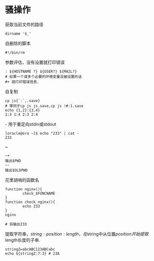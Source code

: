 # 骚操作

获取当前文件的路径

```纯文本
dirname '$_'
```

自删除的脚本

```纯文本
#!/bin/rm
```

参数评估，没有设置就打印错误

```纯文本
: ${HOSTNAME ?} ${USER?} ${MAIL?}
# 如果一个或多个必要的环境变量没被设置的话
#+ 就打印错误信息.
```

自复制

```纯文本
cp js{`:`,.save}
# 等同于cp js js.save,cp js !#:1.save
echo {1,2}:{3,4}
1:3 1:4 2:3 2:4
```

\-
用于重定向stdin或stdout

```纯文本
[oracle@ora ~]$ echo "233" | cat -
233
```

\~

```纯文本
~+
输出$PWD
~-
输出$OLDPWD
```

花里胡哨的函数名

```纯文本
function nginx(){
        check_$FUNCNAME
}
function check_nginx(){
        echo 233
}
nginx

# 将输出233
```

提取字符串，${string:position:length}，在$string中从位置$position开始提取$length长度的子串.

```纯文本
stringZ=abcABC123ABCabc
echo ${stringZ:7:3} # 23A
```

